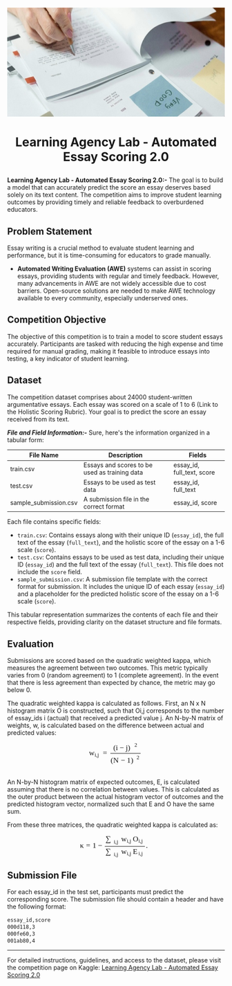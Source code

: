 <p align='center'><img src='./header.png'></p>

# <p align='center'> Learning Agency Lab - Automated Essay Scoring 2.0</p>

**Learning Agency Lab - Automated Essay Scoring 2.0:-** The goal is to build a model that can accurately predict the score an essay deserves based solely on its text content. The competition aims to improve student learning outcomes by providing timely and reliable feedback to overburdened educators.

## Problem Statement

Essay writing is a crucial method to evaluate student learning and performance, but it is time-consuming for educators to grade manually.<br>
- **Automated Writing Evaluation (AWE)** systems can assist in scoring essays, providing students with regular and timely feedback. However, many advancements in AWE are not widely accessible due to cost barriers. Open-source solutions are needed to make AWE technology available to every community, especially underserved ones.

## Competition Objective

The objective of this competition is to train a model to score student essays accurately. Participants are tasked with reducing the high expense and time required for manual grading, making it feasible to introduce essays into testing, a key indicator of student learning.

## Dataset
The competition dataset comprises about 24000 student-written argumentative essays. Each essay was scored on a scale of 1 to 6 (Link to the Holistic Scoring Rubric). Your goal is to predict the score an essay received from its text.

***File and Field Information:-***
Sure, here's the information organized in a tabular form:

| File Name          | Description                                             | Fields                                  |
|--------------------|---------------------------------------------------------|-----------------------------------------|
| train.csv          | Essays and scores to be used as training data           | essay_id, full_text, score              |
| test.csv           | Essays to be used as test data                          | essay_id, full_text                     |
| sample_submission.csv | A submission file in the correct format                | essay_id, score                        |

Each file contains specific fields:

- `train.csv`: Contains essays along with their unique ID (`essay_id`), the full text of the essay (`full_text`), and the holistic score of the essay on a 1-6 scale (`score`).
- `test.csv`: Contains essays to be used as test data, including their unique ID (`essay_id`) and the full text of the essay (`full_text`). This file does not include the `score` field.
- `sample_submission.csv`: A submission file template with the correct format for submission. It includes the unique ID of each essay (`essay_id`) and a placeholder for the predicted holistic score of the essay on a 1-6 scale (`score`).

This tabular representation summarizes the contents of each file and their respective fields, providing clarity on the dataset structure and file formats.

## Evaluation

Submissions are scored based on the quadratic weighted kappa, which measures the agreement between two outcomes. This metric typically varies from 0 (random agreement) to 1 (complete agreement). In the event that there is less agreement than expected by chance, the metric may go below 0.

The quadratic weighted kappa is calculated as follows. First, an N x N histogram matrix O is constructed, such that Oi,j corresponds to the number of essay_ids i (actual) that received a predicted value j. An N-by-N matrix of weights, w, is calculated based on the difference between actual and predicted values:

<div align='center'>
<span class="MathJax" id="MathJax-Element-1-Frame" tabindex="0" data-mathml="<math xmlns=&quot;http://www.w3.org/1998/Math/MathML&quot; display=&quot;block&quot;><msub><mi>w</mi><mrow class=&quot;MJX-TeXAtom-ORD&quot;><mi>i</mi><mo>,</mo><mi>j</mi></mrow></msub><mo>=</mo><mfrac><msup><mrow><mo>(</mo><mi>i</mi><mo>&amp;#x2212;</mo><mi>j</mi><mo>)</mo></mrow><mn>2</mn></msup><msup><mrow><mo>(</mo><mi>N</mi><mo>&amp;#x2212;</mo><mn>1</mn><mo>)</mo></mrow><mn>2</mn></msup></mfrac></math>" role="presentation" style="text-align: center; position: relative;"><nobr aria-hidden="true"><span class="math" id="MathJax-Span-1" style="width: 8.96em; display: inline-block;"><span style="display: inline-block; position: relative; width: 7.089em; height: 0px; font-size: 126%;"><span style="position: absolute; clip: rect(0.4em, 1007.09em, 3.631em, -999.997em); top: -2.265em; left: 0em;"><span class="mrow" id="MathJax-Span-2"><span class="msubsup" id="MathJax-Span-3"><span style="display: inline-block; position: relative; width: 1.533em; height: 0px;"><span style="position: absolute; clip: rect(3.404em, 1000.68em, 4.198em, -999.997em); top: -4.022em; left: 0em;"><span class="mi" id="MathJax-Span-4" style="font-family: MathJax_Math-italic;">w</span><span style="display: inline-block; width: 0px; height: 4.028em;"></span></span><span style="position: absolute; top: -3.852em; left: 0.74em;"><span class="texatom" id="MathJax-Span-5"><span class="mrow" id="MathJax-Span-6"><span class="mi" id="MathJax-Span-7" style="font-size: 70.7%; font-family: MathJax_Math-italic;">i</span><span class="mo" id="MathJax-Span-8" style="font-size: 70.7%; font-family: MathJax_Main;">,</span><span class="mi" id="MathJax-Span-9" style="font-size: 70.7%; font-family: MathJax_Math-italic;">j</span></span></span><span style="display: inline-block; width: 0px; height: 4.028em;"></span></span></span></span><span class="mo" id="MathJax-Span-10" style="font-family: MathJax_Main; padding-left: 0.286em;">=</span><span class="mfrac" id="MathJax-Span-11" style="padding-left: 0.286em;"><span style="display: inline-block; position: relative; width: 3.971em; height: 0px; margin-right: 0.116em; margin-left: 0.116em;"><span style="position: absolute; clip: rect(2.894em, 1003.18em, 4.425em, -999.997em); top: -4.759em; left: 50%; margin-left: -1.584em;"><span class="msubsup" id="MathJax-Span-12"><span style="display: inline-block; position: relative; width: 3.177em; height: 0px;"><span style="position: absolute; clip: rect(3.121em, 1002.67em, 4.425em, -999.997em); top: -4.022em; left: 0em;"><span class="mrow" id="MathJax-Span-13"><span class="mo" id="MathJax-Span-14" style="font-family: MathJax_Main;">(</span><span class="mi" id="MathJax-Span-15" style="font-family: MathJax_Math-italic;">i</span><span class="mo" id="MathJax-Span-16" style="font-family: MathJax_Main; padding-left: 0.23em;">−</span><span class="mi" id="MathJax-Span-17" style="font-family: MathJax_Math-italic; padding-left: 0.23em;">j</span><span class="mo" id="MathJax-Span-18" style="font-family: MathJax_Main;">)</span></span><span style="display: inline-block; width: 0px; height: 4.028em;"></span></span><span style="position: absolute; top: -4.476em; left: 2.781em;"><span class="mn" id="MathJax-Span-19" style="font-size: 70.7%; font-family: MathJax_Main;">2</span><span style="display: inline-block; width: 0px; height: 4.028em;"></span></span></span></span><span style="display: inline-block; width: 0px; height: 4.028em;"></span></span><span style="position: absolute; clip: rect(2.894em, 1003.86em, 4.425em, -999.997em); top: -3.115em; left: 50%; margin-left: -1.925em;"><span class="msubsup" id="MathJax-Span-20"><span style="display: inline-block; position: relative; width: 3.858em; height: 0px;"><span style="position: absolute; clip: rect(3.121em, 1003.29em, 4.425em, -999.997em); top: -4.022em; left: 0em;"><span class="mrow" id="MathJax-Span-21"><span class="mo" id="MathJax-Span-22" style="font-family: MathJax_Main;">(</span><span class="mi" id="MathJax-Span-23" style="font-family: MathJax_Math-italic;">N<span style="display: inline-block; overflow: hidden; height: 1px; width: 0.06em;"></span></span><span class="mo" id="MathJax-Span-24" style="font-family: MathJax_Main; padding-left: 0.23em;">−</span><span class="mn" id="MathJax-Span-25" style="font-family: MathJax_Main; padding-left: 0.23em;">1</span><span class="mo" id="MathJax-Span-26" style="font-family: MathJax_Main;">)</span></span><span style="display: inline-block; width: 0px; height: 4.028em;"></span></span><span style="position: absolute; top: -4.476em; left: 3.404em;"><span class="mn" id="MathJax-Span-27" style="font-size: 70.7%; font-family: MathJax_Main;">2</span><span style="display: inline-block; width: 0px; height: 4.028em;"></span></span></span></span><span style="display: inline-block; width: 0px; height: 4.028em;"></span></span><span style="position: absolute; clip: rect(0.853em, 1003.97em, 1.25em, -999.997em); top: -1.301em; left: 0em;"><span style="display: inline-block; overflow: hidden; vertical-align: 0em; border-top: 1.3px solid; width: 3.971em; height: 0px;"></span><span style="display: inline-block; width: 0px; height: 1.08em;"></span></span></span></span></span><span style="display: inline-block; width: 0px; height: 2.27em;"></span></span></span><span style="display: inline-block; overflow: hidden; vertical-align: -1.568em; border-left: 0px solid; width: 0px; height: 3.718em;"></span></span></nobr><span class="MJX_Assistive_MathML MJX_Assistive_MathML_Block" role="presentation"><math xmlns="http://www.w3.org/1998/Math/MathML" display="block">

</div>
<br>

An N-by-N histogram matrix of expected outcomes, E, is calculated assuming that there is no correlation between values. 
This is calculated as the outer product between the actual histogram vector of outcomes and the predicted histogram vector, normalized such that E and O have the same sum.

From these three matrices, the quadratic weighted kappa is calculated as: 

<div align="center">
<span class="math" id="MathJax-Span-138" style="width: 11.964em; display: inline-block;"><span style="display: inline-block; position: relative; width: 9.47em; height: 0px; font-size: 126%;"><span style="position: absolute; clip: rect(0.456em, 1009.41em, 3.574em, -999.997em); top: -2.265em; left: 0em;"><span class="mrow" id="MathJax-Span-139"><span class="mi" id="MathJax-Span-140" style="font-family: MathJax_Math-italic;">κ</span><span class="mo" id="MathJax-Span-141" style="font-family: MathJax_Main; padding-left: 0.286em;">=</span><span class="mn" id="MathJax-Span-142" style="font-family: MathJax_Main; padding-left: 0.286em;">1</span><span class="mo" id="MathJax-Span-143" style="font-family: MathJax_Main; padding-left: 0.23em;">−</span><span class="mfrac" id="MathJax-Span-144" style="padding-left: 0.23em;"><span style="display: inline-block; position: relative; width: 5.275em; height: 0px; margin-right: 0.116em; margin-left: 0.116em;"><span style="position: absolute; clip: rect(3.121em, 1005.11em, 4.651em, -999.997em); top: -4.929em; left: 50%; margin-left: -2.548em;"><span class="mrow" id="MathJax-Span-145"><span class="munderover" id="MathJax-Span-146"><span style="display: inline-block; position: relative; width: 1.874em; height: 0px;"><span style="position: absolute; clip: rect(3.121em, 1001.02em, 4.425em, -999.997em); top: -4.022em; left: 0em;"><span class="mo" id="MathJax-Span-147" style="font-family: MathJax_Size1; vertical-align: 0em;">∑</span><span style="display: inline-block; width: 0px; height: 4.028em;"></span></span><span style="position: absolute; top: -3.739em; left: 1.08em;"><span class="texatom" id="MathJax-Span-148"><span class="mrow" id="MathJax-Span-149"><span class="mi" id="MathJax-Span-150" style="font-size: 70.7%; font-family: MathJax_Math-italic;">i</span><span class="mo" id="MathJax-Span-151" style="font-size: 70.7%; font-family: MathJax_Main;">,</span><span class="mi" id="MathJax-Span-152" style="font-size: 70.7%; font-family: MathJax_Math-italic;">j</span></span></span><span style="display: inline-block; width: 0px; height: 4.028em;"></span></span></span></span><span class="msubsup" id="MathJax-Span-153" style="padding-left: 0.173em;"><span style="display: inline-block; position: relative; width: 1.533em; height: 0px;"><span style="position: absolute; clip: rect(3.404em, 1000.68em, 4.198em, -999.997em); top: -4.022em; left: 0em;"><span class="mi" id="MathJax-Span-154" style="font-family: MathJax_Math-italic;">w</span><span style="display: inline-block; width: 0px; height: 4.028em;"></span></span><span style="position: absolute; top: -3.852em; left: 0.74em;"><span class="texatom" id="MathJax-Span-155"><span class="mrow" id="MathJax-Span-156"><span class="mi" id="MathJax-Span-157" style="font-size: 70.7%; font-family: MathJax_Math-italic;">i</span><span class="mo" id="MathJax-Span-158" style="font-size: 70.7%; font-family: MathJax_Main;">,</span><span class="mi" id="MathJax-Span-159" style="font-size: 70.7%; font-family: MathJax_Math-italic;">j</span></span></span><span style="display: inline-block; width: 0px; height: 4.028em;"></span></span></span></span><span class="msubsup" id="MathJax-Span-160"><span style="display: inline-block; position: relative; width: 1.59em; height: 0px;"><span style="position: absolute; clip: rect(3.177em, 1000.74em, 4.198em, -999.997em); top: -4.022em; left: 0em;"><span class="mi" id="MathJax-Span-161" style="font-family: MathJax_Math-italic;">O</span><span style="display: inline-block; width: 0px; height: 4.028em;"></span></span><span style="position: absolute; top: -3.852em; left: 0.74em;"><span class="texatom" id="MathJax-Span-162"><span class="mrow" id="MathJax-Span-163"><span class="mi" id="MathJax-Span-164" style="font-size: 70.7%; font-family: MathJax_Math-italic;">i</span><span class="mo" id="MathJax-Span-165" style="font-size: 70.7%; font-family: MathJax_Main;">,</span><span class="mi" id="MathJax-Span-166" style="font-size: 70.7%; font-family: MathJax_Math-italic;">j</span></span></span><span style="display: inline-block; width: 0px; height: 4.028em;"></span></span></span></span></span><span style="display: inline-block; width: 0px; height: 4.028em;"></span></span><span style="position: absolute; clip: rect(3.121em, 1005.11em, 4.651em, -999.997em); top: -3.285em; left: 50%; margin-left: -2.548em;"><span class="mrow" id="MathJax-Span-167"><span class="munderover" id="MathJax-Span-168"><span style="display: inline-block; position: relative; width: 1.874em; height: 0px;"><span style="position: absolute; clip: rect(3.121em, 1001.02em, 4.425em, -999.997em); top: -4.022em; left: 0em;"><span class="mo" id="MathJax-Span-169" style="font-family: MathJax_Size1; vertical-align: 0em;">∑</span><span style="display: inline-block; width: 0px; height: 4.028em;"></span></span><span style="position: absolute; top: -3.739em; left: 1.08em;"><span class="texatom" id="MathJax-Span-170"><span class="mrow" id="MathJax-Span-171"><span class="mi" id="MathJax-Span-172" style="font-size: 70.7%; font-family: MathJax_Math-italic;">i</span><span class="mo" id="MathJax-Span-173" style="font-size: 70.7%; font-family: MathJax_Main;">,</span><span class="mi" id="MathJax-Span-174" style="font-size: 70.7%; font-family: MathJax_Math-italic;">j</span></span></span><span style="display: inline-block; width: 0px; height: 4.028em;"></span></span></span></span><span class="msubsup" id="MathJax-Span-175" style="padding-left: 0.173em;"><span style="display: inline-block; position: relative; width: 1.533em; height: 0px;"><span style="position: absolute; clip: rect(3.404em, 1000.68em, 4.198em, -999.997em); top: -4.022em; left: 0em;"><span class="mi" id="MathJax-Span-176" style="font-family: MathJax_Math-italic;">w</span><span style="display: inline-block; width: 0px; height: 4.028em;"></span></span><span style="position: absolute; top: -3.852em; left: 0.74em;"><span class="texatom" id="MathJax-Span-177"><span class="mrow" id="MathJax-Span-178"><span class="mi" id="MathJax-Span-179" style="font-size: 70.7%; font-family: MathJax_Math-italic;">i</span><span class="mo" id="MathJax-Span-180" style="font-size: 70.7%; font-family: MathJax_Main;">,</span><span class="mi" id="MathJax-Span-181" style="font-size: 70.7%; font-family: MathJax_Math-italic;">j</span></span></span><span style="display: inline-block; width: 0px; height: 4.028em;"></span></span></span></span><span class="msubsup" id="MathJax-Span-182"><span style="display: inline-block; position: relative; width: 1.533em; height: 0px;"><span style="position: absolute; clip: rect(3.177em, 1000.74em, 4.198em, -999.997em); top: -4.022em; left: 0em;"><span class="mi" id="MathJax-Span-183" style="font-family: MathJax_Math-italic;">E<span style="display: inline-block; overflow: hidden; height: 1px; width: 0.003em;"></span></span><span style="display: inline-block; width: 0px; height: 4.028em;"></span></span><span style="position: absolute; top: -3.852em; left: 0.74em;"><span class="texatom" id="MathJax-Span-184"><span class="mrow" id="MathJax-Span-185"><span class="mi" id="MathJax-Span-186" style="font-size: 70.7%; font-family: MathJax_Math-italic;">i</span><span class="mo" id="MathJax-Span-187" style="font-size: 70.7%; font-family: MathJax_Main;">,</span><span class="mi" id="MathJax-Span-188" style="font-size: 70.7%; font-family: MathJax_Math-italic;">j</span></span></span><span style="display: inline-block; width: 0px; height: 4.028em;"></span></span></span></span></span><span style="display: inline-block; width: 0px; height: 4.028em;"></span></span><span style="position: absolute; clip: rect(0.853em, 1005.27em, 1.25em, -999.997em); top: -1.301em; left: 0em;"><span style="display: inline-block; overflow: hidden; vertical-align: 0em; border-top: 1.3px solid; width: 5.275em; height: 0px;"></span><span style="display: inline-block; width: 0px; height: 1.08em;"></span></span></span></span><span class="mo" id="MathJax-Span-189" style="font-family: MathJax_Main;">.</span></span><span style="display: inline-block; width: 0px; height: 2.27em;"></span></span></span><span style="display: inline-block; overflow: hidden; vertical-align: -1.496em; border-left: 0px solid; width: 0px; height: 3.718em;"></span></span>
</div>

## Submission File

For each essay_id in the test set, participants must predict the corresponding score. The submission file should contain a header and have the following format:

```
essay_id,score
000d118,3
000fe60,3
001ab80,4
```

---
For detailed instructions, guidelines, and access to the dataset, please visit the competition page on Kaggle: [Learning Agency Lab - Automated Essay Scoring 2.0](https://www.kaggle.com/competitions/learning-agency-lab-automated-essay-scoring-2)

